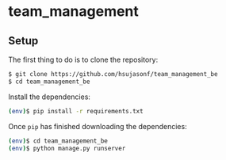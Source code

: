 # team_management

## Setup

The first thing to do is to clone the repository:

```sh
$ git clone https://github.com/hsujasonf/team_management_be
$ cd team_management_be
```


Install the dependencies:

```sh
(env)$ pip install -r requirements.txt
```

Once `pip` has finished downloading the dependencies:
```sh
(env)$ cd team_management_be
(env)$ python manage.py runserver
```
